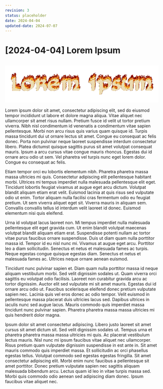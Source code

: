 ```yaml
---
revision: 3
status: placeholder
date: 2024-04-04
updated-date: 2024-07-07
---
```

# [2024-04-04] Lorem Ipsum
```{tags} status:placeholder
```

![](../../assets/images/lorem_ipsum.gif)

Lorem ipsum dolor sit amet, consectetur adipiscing elit, sed do eiusmod tempor incididunt ut labore et dolore magna aliqua. Vitae aliquet nec ullamcorper sit amet risus nullam. Pretium fusce id velit ut tortor pretium viverra. Nibh nisl condimentum id venenatis a condimentum vitae sapien pellentesque. Morbi non arcu risus quis varius quam quisque id. Turpis massa tincidunt dui ut ornare lectus sit amet. Congue eu consequat ac felis donec. Porta non pulvinar neque laoreet suspendisse interdum consectetur libero. Platea dictumst quisque sagittis purus sit amet volutpat consequat mauris. Ipsum a arcu cursus vitae congue mauris rhoncus. Egestas dui id ornare arcu odio ut sem. Vel pharetra vel turpis nunc eget lorem dolor. Congue eu consequat ac felis.

Etiam tempor orci eu lobortis elementum nibh. Pharetra pharetra massa massa ultricies mi quis. Consectetur adipiscing elit pellentesque habitant morbi. Ultrices mi tempus imperdiet nulla malesuada pellentesque elit eget. Tincidunt lobortis feugiat vivamus at augue eget arcu dictum. Volutpat blandit aliquam etiam erat velit. Euismod lacinia at quis risus sed vulputate odio ut enim. Tortor aliquam nulla facilisi cras fermentum odio eu feugiat pretium. Ut sem viverra aliquet eget sit. Viverra mauris in aliquam sem. Convallis convallis tellus id interdum velit laoreet id donec. Euismod elementum nisi quis eleifend.

Urna id volutpat lacus laoreet non. Mi tempus imperdiet nulla malesuada pellentesque elit eget gravida cum. Ut enim blandit volutpat maecenas volutpat blandit aliquam etiam erat. Suspendisse potenti nullam ac tortor vitae purus faucibus ornare suspendisse. Duis ut diam quam nulla porttitor massa id. Tempor id eu nisl nunc mi. Vivamus at augue eget arcu. Porttitor leo a diam sollicitudin. Senectus et netus et malesuada fames ac turpis. Neque egestas congue quisque egestas diam. Senectus et netus et malesuada fames ac. Ultrices neque ornare aenean euismod.

Tincidunt nunc pulvinar sapien et. Diam quam nulla porttitor massa id neque aliquam vestibulum morbi. Sed velit dignissim sodales ut. Quam viverra orci sagittis eu volutpat odio facilisis. Laoreet non curabitur gravida arcu ac tortor dignissim. Auctor elit sed vulputate mi sit amet mauris. Egestas dui id ornare arcu odio ut. Faucibus scelerisque eleifend donec pretium vulputate sapien nec. Lacinia quis vel eros donec ac odio tempor. Velit euismod in pellentesque massa placerat duis ultricies lacus sed. Dapibus ultrices in iaculis nunc sed augue lacus. Mauris commodo quis imperdiet massa tincidunt nunc pulvinar sapien. Pharetra pharetra massa massa ultricies mi quis hendrerit dolor magna.

Ipsum dolor sit amet consectetur adipiscing. Libero justo laoreet sit amet cursus sit amet dictum sit. Sed velit dignissim sodales ut. Tempus urna et pharetra pharetra massa massa ultricies mi quis. Ac placerat vestibulum lectus mauris. Nisl nunc mi ipsum faucibus vitae aliquet nec ullamcorper. Risus pretium quam vulputate dignissim suspendisse in est ante in. Sit amet mauris commodo quis imperdiet massa. Et sollicitudin ac orci phasellus egestas tellus. Volutpat commodo sed egestas egestas fringilla. Sit amet consectetur adipiscing elit. Morbi enim nunc faucibus a pellentesque sit amet porttitor. Donec pretium vulputate sapien nec sagittis aliquam malesuada bibendum arcu. Lectus quam id leo in vitae turpis massa sed. Morbi quis commodo odio aenean sed adipiscing diam donec. Ipsum faucibus vitae aliquet nec.
